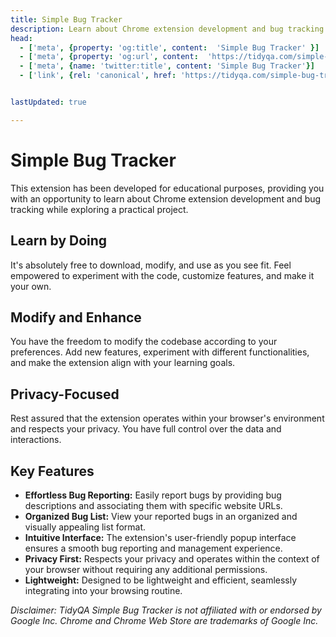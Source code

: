 ```yaml
---
title: Simple Bug Tracker
description: Learn about Chrome extension development and bug tracking while exploring a practical project.
head:
  - ['meta', {property: 'og:title', content:  'Simple Bug Tracker' }]
  - ['meta', {property: 'og:url', content:  'https://tidyqa.com/simple-bug-tracker/' }] 
  - ['meta', {name: 'twitter:title', content: 'Simple Bug Tracker'}]
  - ['link', {rel: 'canonical', href: 'https://tidyqa.com/simple-bug-tracker/'}]


lastUpdated: true

---
```


# Simple Bug Tracker

This extension has been developed for educational purposes, providing you with an opportunity to learn about Chrome extension development and bug tracking while exploring a practical project.

## Learn by Doing

It's absolutely free to download, modify, and use as you see fit. Feel empowered to experiment with the code, customize features, and make it your own.

## Modify and Enhance

You have the freedom to modify the codebase according to your preferences. Add new features, experiment with different functionalities, and make the extension align with your learning goals.

## Privacy-Focused

Rest assured that the extension operates within your browser's environment and respects your privacy. You have full control over the data and interactions.

## Key Features

- **Effortless Bug Reporting:** Easily report bugs by providing bug descriptions and associating them with specific website URLs.
- **Organized Bug List:** View your reported bugs in an organized and visually appealing list format.
- **Intuitive Interface:** The extension's user-friendly popup interface ensures a smooth bug reporting and management experience.
- **Privacy First:** Respects your privacy and operates within the context of your browser without requiring any additional permissions.
- **Lightweight:** Designed to be lightweight and efficient, seamlessly integrating into your browsing routine.

_Disclaimer: TidyQA Simple Bug Tracker is not affiliated with or endorsed by Google Inc. Chrome and Chrome Web Store are trademarks of Google Inc._

